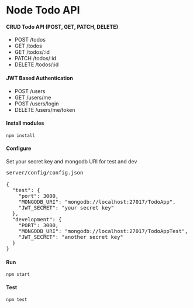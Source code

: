 # Node Todo API

#### CRUD Todo API (POST, GET, PATCH, DELETE)
* POST /todos
* GET /todos
* GET /todos/:id
* PATCH /todos/:id
* DELETE /todos/:id

#### JWT Based Authentication
* POST /users
* GET /users/me
* POST /users/login
* DELETE /users/me/token

#### Install modules
```npm install```

#### Configure
Set your secret key and mongodb URI for test and dev
<pre>
server/config/config.json

{
  "test": {
    "port": 3000,
    "MONGODB_URI": "mongodb://localhost:27017/TodoApp",
    "JWT_SECRET": "your secret key"
  },
  "development": {
    "PORT": 3000,
    "MONGODB_URI": "mongodb://localhost:27017/TodoAppTest",
    "JWT_SECRET": "another secret key"
  }
}
</pre>

#### Run
```npm start```

#### Test
```npm test```